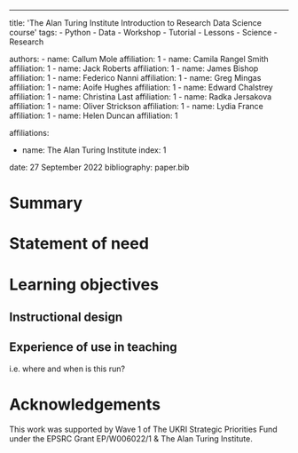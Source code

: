 ---
title: 'The Alan Turing Institute Introduction to Research Data Science course'
tags:
    - Python
    - Data
    - Workshop
    - Tutorial
    - Lessons
    - Science
    - Research

authors:
    - name: Callum Mole
        affiliation: 1
    - name: Camila Rangel Smith
        affiliation: 1
    - name: Jack Roberts
        affiliation: 1
    - name: James Bishop
        affiliation: 1
    - name: Federico Nanni
        affiliation: 1
    - name: Greg Mingas
        affiliation: 1
    - name: Aoife Hughes
        affiliation: 1
    - name: Edward Chalstrey
        affiliation: 1
    - name: Christina Last
        affiliation: 1
    - name: Radka Jersakova
        affiliation: 1
    - name: Oliver Strickson
        affiliation: 1
    - name: Lydia France
        affiliation: 1
    - name: Helen Duncan 
        affiliation: 1


affiliations:
 - name: The Alan Turing Institute
   index: 1

date: 27 September 2022
bibliography: paper.bib

# Summary

# Statement of need

# Learning objectives

## Instructional design 
## Experience of use in teaching
i.e. where and when is this run?

# Acknowledgements
 This work was supported by Wave 1 of The UKRI Strategic Priorities Fund under the EPSRC Grant EP/W006022/1 & The Alan Turing Institute.